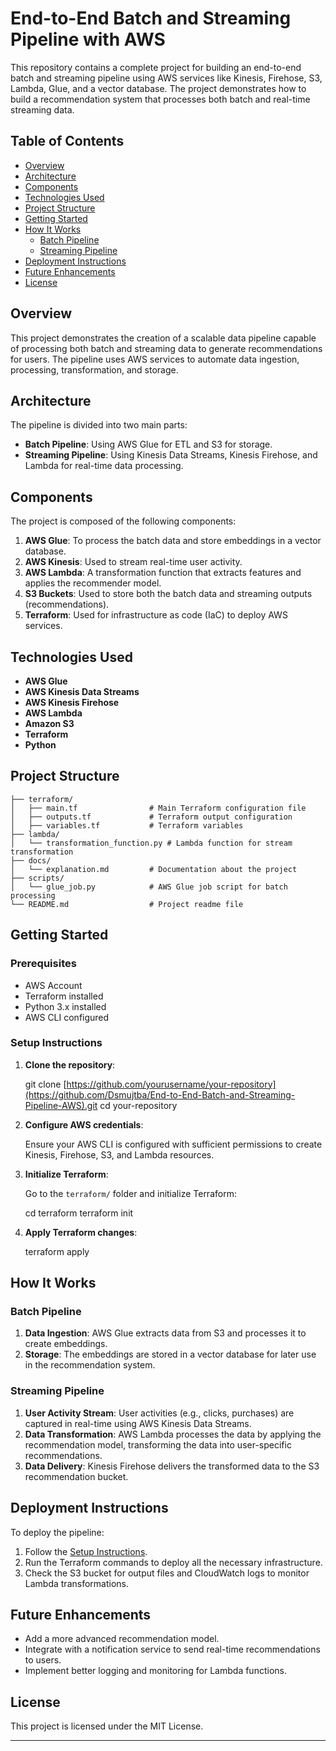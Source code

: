 # End-to-End Batch and Streaming Pipeline with AWS

This repository contains a complete project for building an end-to-end batch and streaming pipeline using AWS services like Kinesis, Firehose, S3, Lambda, Glue, and a vector database. The project demonstrates how to build a recommendation system that processes both batch and real-time streaming data.

## Table of Contents

- [Overview](#overview)
- [Architecture](#architecture)
- [Components](#components)
- [Technologies Used](#technologies-used)
- [Project Structure](#project-structure)
- [Getting Started](#getting-started)
- [How It Works](#how-it-works)
  - [Batch Pipeline](#batch-pipeline)
  - [Streaming Pipeline](#streaming-pipeline)
- [Deployment Instructions](#deployment-instructions)
- [Future Enhancements](#future-enhancements)
- [License](#license)

## Overview

This project demonstrates the creation of a scalable data pipeline capable of processing both batch and streaming data to generate recommendations for users. The pipeline uses AWS services to automate data ingestion, processing, transformation, and storage.

## Architecture

The pipeline is divided into two main parts:

- **Batch Pipeline**: Using AWS Glue for ETL and S3 for storage.
- **Streaming Pipeline**: Using Kinesis Data Streams, Kinesis Firehose, and Lambda for real-time data processing.


## Components

The project is composed of the following components:

1. **AWS Glue**: To process the batch data and store embeddings in a vector database.
2. **AWS Kinesis**: Used to stream real-time user activity.
3. **AWS Lambda**: A transformation function that extracts features and applies the recommender model.
4. **S3 Buckets**: Used to store both the batch data and streaming outputs (recommendations).
5. **Terraform**: Used for infrastructure as code (IaC) to deploy AWS services.

## Technologies Used

- **AWS Glue**
- **AWS Kinesis Data Streams**
- **AWS Kinesis Firehose**
- **AWS Lambda**
- **Amazon S3**
- **Terraform**
- **Python**

## Project Structure

```
├── terraform/
│   ├── main.tf                # Main Terraform configuration file
│   ├── outputs.tf             # Terraform output configuration
│   ├── variables.tf           # Terraform variables
├── lambda/
│   └── transformation_function.py # Lambda function for stream transformation
├── docs/
│   └── explanation.md         # Documentation about the project
├── scripts/
│   └── glue_job.py            # AWS Glue job script for batch processing
└── README.md                  # Project readme file
```

## Getting Started

### Prerequisites

- AWS Account
- Terraform installed
- Python 3.x installed
- AWS CLI configured

### Setup Instructions

1. **Clone the repository**:

   
   git clone [https://github.com/yourusername/your-repository](https://github.com/Dsmujtba/End-to-End-Batch-and-Streaming-Pipeline-AWS).git
   cd your-repository
   

2. **Configure AWS credentials**:

   Ensure your AWS CLI is configured with sufficient permissions to create Kinesis, Firehose, S3, and Lambda resources.

3. **Initialize Terraform**:

   Go to the `terraform/` folder and initialize Terraform:

   
   cd terraform
   terraform init
   

4. **Apply Terraform changes**:

   
   terraform apply
   

## How It Works

### Batch Pipeline

1. **Data Ingestion**: AWS Glue extracts data from S3 and processes it to create embeddings.
2. **Storage**: The embeddings are stored in a vector database for later use in the recommendation system.

### Streaming Pipeline

1. **User Activity Stream**: User activities (e.g., clicks, purchases) are captured in real-time using AWS Kinesis Data Streams.
2. **Data Transformation**: AWS Lambda processes the data by applying the recommendation model, transforming the data into user-specific recommendations.
3. **Data Delivery**: Kinesis Firehose delivers the transformed data to the S3 recommendation bucket.

## Deployment Instructions

To deploy the pipeline:

1. Follow the [Setup Instructions](#setup-instructions).
2. Run the Terraform commands to deploy all the necessary infrastructure.
3. Check the S3 bucket for output files and CloudWatch logs to monitor Lambda transformations.

## Future Enhancements

- Add a more advanced recommendation model.
- Integrate with a notification service to send real-time recommendations to users.
- Implement better logging and monitoring for Lambda functions.

## License

This project is licensed under the MIT License.

---


